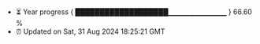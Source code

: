 - ⏳ Year progress { ███████████████████▁▁▁▁▁▁▁▁▁▁▁ } 66.60 %
- ⏰ Updated on Sat, 31 Aug 2024 18:25:21 GMT

